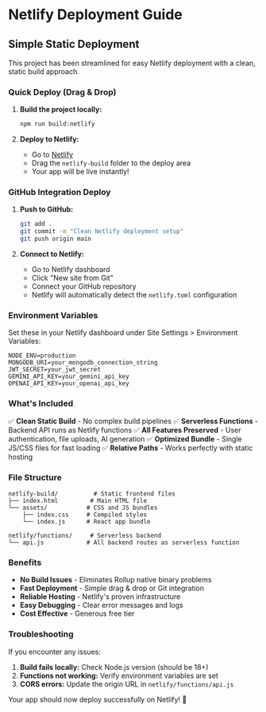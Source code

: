 # Netlify Deployment Guide

## Simple Static Deployment

This project has been streamlined for easy Netlify deployment with a clean, static build approach.

### Quick Deploy (Drag & Drop)

1. **Build the project locally:**
   ```bash
   npm run build:netlify
   ```

2. **Deploy to Netlify:**
   - Go to [Netlify](https://netlify.com)
   - Drag the `netlify-build` folder to the deploy area
   - Your app will be live instantly!

### GitHub Integration Deploy

1. **Push to GitHub:**
   ```bash
   git add .
   git commit -m "Clean Netlify deployment setup"
   git push origin main
   ```

2. **Connect to Netlify:**
   - Go to Netlify dashboard
   - Click "New site from Git"
   - Connect your GitHub repository
   - Netlify will automatically detect the `netlify.toml` configuration

### Environment Variables

Set these in your Netlify dashboard under Site Settings > Environment Variables:

```
NODE_ENV=production
MONGODB_URI=your_mongodb_connection_string
JWT_SECRET=your_jwt_secret
GEMINI_API_KEY=your_gemini_api_key
OPENAI_API_KEY=your_openai_api_key
```

### What's Included

✅ **Clean Static Build** - No complex build pipelines
✅ **Serverless Functions** - Backend API runs as Netlify functions
✅ **All Features Preserved** - User authentication, file uploads, AI generation
✅ **Optimized Bundle** - Single JS/CSS files for fast loading
✅ **Relative Paths** - Works perfectly with static hosting

### File Structure

```
netlify-build/          # Static frontend files
├── index.html         # Main HTML file
└── assets/           # CSS and JS bundles
    ├── index.css     # Compiled styles
    └── index.js      # React app bundle

netlify/functions/     # Serverless backend
└── api.js            # All backend routes as serverless function
```

### Benefits

- **No Build Issues** - Eliminates Rollup native binary problems
- **Fast Deployment** - Simple drag & drop or Git integration
- **Reliable Hosting** - Netlify's proven infrastructure
- **Easy Debugging** - Clear error messages and logs
- **Cost Effective** - Generous free tier

### Troubleshooting

If you encounter any issues:

1. **Build fails locally:** Check Node.js version (should be 18+)
2. **Functions not working:** Verify environment variables are set
3. **CORS errors:** Update the origin URL in `netlify/functions/api.js`

Your app should now deploy successfully on Netlify! 🚀